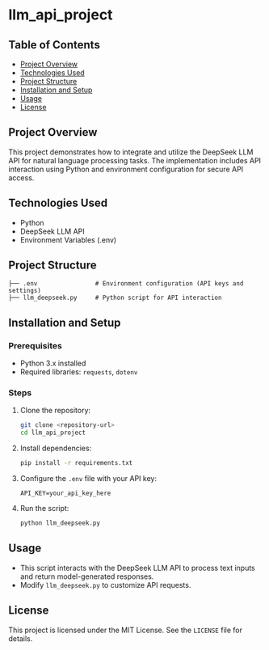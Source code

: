 # llm_api_project


## Table of Contents

- [Project Overview](#project-overview)
- [Technologies Used](#technologies-used)
- [Project Structure](#project-structure)
- [Installation and Setup](#installation-and-setup)
- [Usage](#usage)
- [License](#license)

## Project Overview

This project demonstrates how to integrate and utilize the DeepSeek LLM API for natural language processing tasks. The implementation includes API interaction using Python and environment configuration for secure API access.

## Technologies Used

- Python
- DeepSeek LLM API
- Environment Variables (.env)

## Project Structure

```
├── .env                # Environment configuration (API keys and settings)
├── llm_deepseek.py     # Python script for API interaction
```

## Installation and Setup

### Prerequisites

- Python 3.x installed
- Required libraries: `requests`, `dotenv`

### Steps

1. Clone the repository:
   ```bash
   git clone <repository-url>
   cd llm_api_project
   ```
2. Install dependencies:
   ```bash
   pip install -r requirements.txt
   ```
3. Configure the `.env` file with your API key:
   ```
   API_KEY=your_api_key_here
   ```
4. Run the script:
   ```bash
   python llm_deepseek.py
   ```

## Usage

- This script interacts with the DeepSeek LLM API to process text inputs and return model-generated responses.
- Modify `llm_deepseek.py` to customize API requests.

## License

This project is licensed under the MIT License. See the `LICENSE` file for details.

